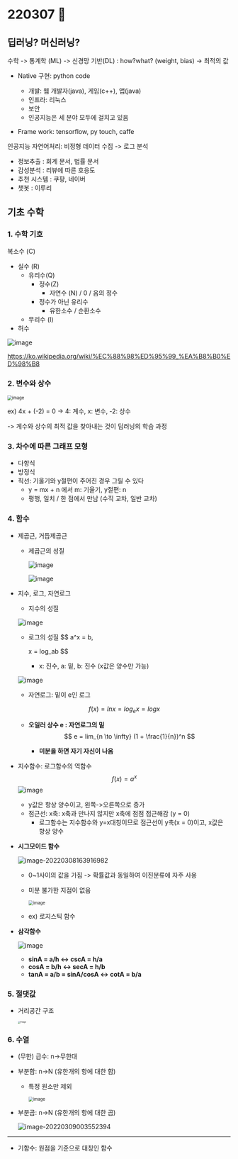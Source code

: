 # 220307 🍕



## 딥러닝? 머신러닝?

수학 -> 통계학 (ML) -> 신경망 기반(DL) : how?what? (weight, bias) -> 최적의 값 

- Native 구현: python code
  - 개발: 웹 개발자(java), 게임(c++), 앱(java)
  - 인프라: 리눅스
  - 보안
  - 인공지능은 세 분야 모두에 걸치고 있음

- Frame work: tensorflow, py touch, caffe



인공지능 자연어처리: 비정형 데이터 수집 -> 로그 분석

- 정보추출 : 회계 문서, 법률 문서
- 감성분석 : 리뷰에 따른 호응도
- 추천 시스템 : 쿠팡, 네이버
- 챗봇 : 이루리



## 기초 수학 

### 1. 수학 기호

복소수 (C) 

- 실수 (R)
  - 유리수(Q)
    - 정수(Z)
      - 자연수 (N) / 0 / 음의 정수
    - 정수가 아닌 유리수
      - 유한소수 / 순환소수
  - 무리수 (I)
- 허수

![image](https://user-images.githubusercontent.com/100326309/158015341-38f88b0b-7106-4bca-986d-6604262dcadb.png)

https://ko.wikipedia.org/wiki/%EC%88%98%ED%95%99_%EA%B8%B0%ED%98%B8



### 2. 변수와 상수

<img src="https://user-images.githubusercontent.com/100326309/158015350-f3d9e703-4eb7-4fc7-a178-7f094cf3c34c.png" alt="image" style="zoom: 67%;" />



ex) 4x + (-2) = 0 -> 4: 계수, x: 변수, -2:  상수

-> 계수와 상수의 최적 값을 찾아내는 것이 딥러닝의 학습 과정



### 3. 차수에 따른 그래프 모형

- 다항식
- 방정식
- 직선: 기울기와 y절편이 주어진 경우 그릴 수 있다
  - y = mx + n 에서 m: 기울기, y절편: n
  - 평행, 일치 / 한 점에서 만남 (수직 교차, 일반 교차)



### 4. 함수

- 제곱근, 거듭제곱근 

  - 제곱근의 성질 

    ![image](https://user-images.githubusercontent.com/100326309/158015355-0b3415a7-0099-4f63-931f-dcff67dde5aa.png)

    ![image](https://user-images.githubusercontent.com/100326309/158015356-3bceef62-9c9e-4c65-aa71-abef84cf6a52.png)
    
    

- 지수, 로그, 자연로그

  - 지수의 성질

  ![image](https://user-images.githubusercontent.com/100326309/158015365-68edbc5a-8a03-4dc7-8ce1-e15140ff194f.png)

  - 로그의 성질
    $$
    a^x = b,  
    
    x = log_ab
    $$

    - x: 진수, a: 밑, b: 진수 (x값은 양수만 가능)

  ![image](https://user-images.githubusercontent.com/100326309/158015373-72a853cf-345b-4cc3-8153-b85584886d12.png)

  - 자연로그: 밑이 e인 로그

  $$
  f(x) = lnx = log_ex = logx
  $$

  - **오일러 상수 e : 자연로그의 밑**
    $$
    e = lim_{n \to \infty} (1 + \frac{1}{n})^n
    $$

    - **미분을 하면 자기 자신이 나옴**

- 지수함수: 로그함수의 역함수
  $$
  f(x) = a^x
  $$
  ![image](https://user-images.githubusercontent.com/100326309/158015392-ed1cc93a-8b92-4dbe-baba-f15ec661b276.png)

  - y값은 항상 양수이고, 왼쪽->오른쪽으로 증가
  - 점근선: x축: x축과 만나지 않지만 x축에 점점 접근해감 (y = 0)
    - 로그함수는 지수함수와 y=x대칭이므로 점근선이 y축(x = 0)이고, x값은 항상 양수

- **시그모이드 함수**

  ![image-20220308163916982](https://user-images.githubusercontent.com/100326309/158016498-37ccd5ca-8522-49ce-aa82-102d43781153.png)

  - 0~1사이의 값을 가짐 -> 확률값과 동일하여 이진분류에 자주 사용

  - 미분 불가한 지점이 없음

    <img src="https://user-images.githubusercontent.com/100326309/158015423-14e9e673-933c-4033-9e56-336c660fc209.png" alt="image" style="zoom:67%;" />

  - ex) 로지스틱 함수

- **삼각함수**

  ![image](https://user-images.githubusercontent.com/100326309/158015426-73430b60-ed15-4651-80fe-2d1dbd9ee630.png)

  - **sinA = a/h <-> cscA = h/a**
  - **cosA = b/h <-> secA = h/b**
  - **tanA = a/b = sinA/cosA <-> cotA = b/a**

  



### 5. 절댓값

- 거리공간 구조

  <img src="https://user-images.githubusercontent.com/100326309/158015429-4200035b-72ae-4800-a110-3c67a9edd9bd.png" alt="image" style="zoom: 33%;" />



### 6. 수열

- (무한) 급수: n->무한대

- 부분합: n->N (유한개의 항에 대한 합)

  - 특정 원소만 제외

    <img src="https://user-images.githubusercontent.com/100326309/158015441-b70c28dc-dbaa-49dd-b427-726a4952c3ec.png" alt="image" style="zoom:67%;" />

- 부분곱: n->N (유한개의 항에 대한 곱)

  ![image-20220309003552394](https://user-images.githubusercontent.com/100326309/158016569-9962022b-45d8-4ce7-8a7f-a0b7808e28ec.png)

  

---

- 기함수: 원점을 기준으로 대칭인 함수

